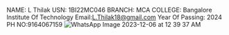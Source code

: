 NAME: L Thilak
USN: 1BI22MC046
BRANCH: MCA
COLLEGE: Bangalore Institute Of Technology
Email:L.Thilak18@gmail.com
Year Of Passing: 2024
PH NO:9164067159
![WhatsApp Image 2023-12-06 at 12 39 37 AM](https://github.com/L-Thilak/Testvagrant_Test/assets/141763716/12a12be5-13cf-4bf6-9079-b6d693b53f4a)
